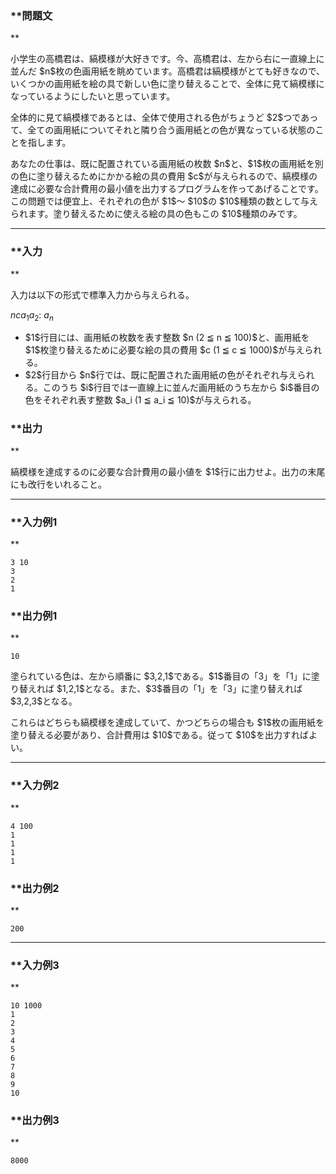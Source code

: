 
<div>

<div>

<div>

<section>

### **問題文
**

<p>
小学生の高橋君は、縞模様が大好きです。今、高橋君は、左から右に一直線上に並んだ $n$枚の色画用紙を眺めています。高橋君は縞模様がとても好きなので、いくつかの画用紙を絵の具で新しい色に塗り替えることで、全体に見て縞模様になっているようにしたいと思っています。

</p>

<p>
全体的に見て縞模様であるとは、全体で使用される色がちょうど $2$つであって、全ての画用紙についてそれと隣り合う画用紙との色が異なっている状態のことを指します。

</p>

<p>
あなたの仕事は、既に配置されている画用紙の枚数 $n$と、$1$枚の画用紙を別の色に塗り替えるためにかかる絵の具の費用 $c$が与えられるので、縞模様の達成に必要な合計費用の最小値を出力するプログラムを作ってあげることです。
この問題では便宜上、それぞれの色が $1$～ $10$の $10$種類の数として与えられます。塗り替えるために使える絵の具の色もこの $10$種類のみです。

</p>

</section>

</div>

---

<div>

<div>

<section>

### **入力
**

<p>
入力は以下の形式で標準入力から与えられる。

</p>

<div>

$n　c$$a_1$$a_2$:
$a_n$
</div>

<ul>

<li>
$1$行目には、画用紙の枚数を表す整数 $n (2 ≦ n ≦ 100)$と、画用紙を $1$枚塗り替えるために必要な絵の具の費用 $c (1 ≦ c ≦ 1000)$が与えられる。
	
</li>

<li>
$2$行目から $n$行では、既に配置された画用紙の色がそれぞれ与えられる。このうち $i$行目では一直線上に並んだ画用紙のうち左から $i$番目の色をそれぞれ表す整数 $a_i (1 ≦ a_i ≦ 10)$が与えられる。
	
</li>

</ul>

</section>

</div>

<div>

<section>

### **出力
**

<p>
縞模様を達成するのに必要な合計費用の最小値を $1$行に出力せよ。出力の末尾にも改行をいれること。

</p>

</section>

</div>

</div>

---

<div>

<section>

### **入力例1
**

```
3 10
3
2
1
```

</section>

</div>

<div>

<section>

### **出力例1
**

```
10
```

<p>
塗られている色は、左から順番に $3,2,1$である。$1$番目の「3」を「1」に塗り替えれば $1,2,1$となる。また、$3$番目の「1」を「3」に塗り替えれば $3,2,3$となる。

</p>

<p>
これらはどちらも縞模様を達成していて、かつどちらの場合も $1$枚の画用紙を塗り替える必要があり、合計費用は $10$である。従って $10$を出力すればよい。

</p>

</section>

</div>

---

<div>

<section>

### **入力例2
**

```
4 100
1
1
1
1
```

</section>

</div>

<div>

<section>

### **出力例2
**

```
200
```

</section>

</div>

---

<div>

<section>

### **入力例3
**

```
10 1000
1
2
3
4
5
6
7
8
9
10
```

</section>

</div>

<div>

<section>

### **出力例3
**

```
8000
```

</section>

</div>

</div>

</div>
